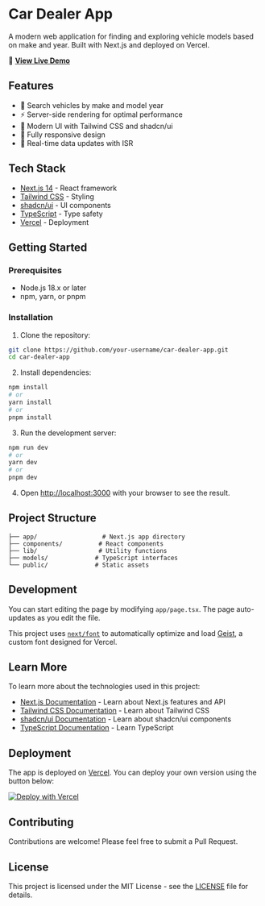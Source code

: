 # Car Dealer App

A modern web application for finding and exploring vehicle models based on make and year. Built with Next.js and deployed on Vercel.

🚀 **[View Live Demo](https://develops-today-task-two.vercel.app/)**

## Features

- 🚗 Search vehicles by make and model year
- ⚡ Server-side rendering for optimal performance
- 🎨 Modern UI with Tailwind CSS and shadcn/ui
- 📱 Fully responsive design
- 🔄 Real-time data updates with ISR

## Tech Stack

- [Next.js 14](https://nextjs.org/) - React framework
- [Tailwind CSS](https://tailwindcss.com/) - Styling
- [shadcn/ui](https://ui.shadcn.com/) - UI components
- [TypeScript](https://www.typescriptlang.org/) - Type safety
- [Vercel](https://vercel.com/) - Deployment

## Getting Started

### Prerequisites

- Node.js 18.x or later
- npm, yarn, or pnpm

### Installation

1. Clone the repository:
```bash
git clone https://github.com/your-username/car-dealer-app.git
cd car-dealer-app
```

2. Install dependencies:
```bash
npm install
# or
yarn install
# or
pnpm install
```

3. Run the development server:
```bash
npm run dev
# or
yarn dev
# or
pnpm dev
```

4. Open [http://localhost:3000](http://localhost:3000) with your browser to see the result.

## Project Structure

```
├── app/                  # Next.js app directory
├── components/          # React components
├── lib/                 # Utility functions
├── models/             # TypeScript interfaces
└── public/             # Static assets
```

## Development

You can start editing the page by modifying `app/page.tsx`. The page auto-updates as you edit the file.

This project uses [`next/font`](https://nextjs.org/docs/app/building-your-application/optimizing/fonts) to automatically optimize and load [Geist](https://vercel.com/font), a custom font designed for Vercel.

## Learn More

To learn more about the technologies used in this project:

- [Next.js Documentation](https://nextjs.org/docs) - Learn about Next.js features and API
- [Tailwind CSS Documentation](https://tailwindcss.com/docs) - Learn about Tailwind CSS
- [shadcn/ui Documentation](https://ui.shadcn.com/docs) - Learn about shadcn/ui components
- [TypeScript Documentation](https://www.typescriptlang.org/docs/) - Learn TypeScript

## Deployment

The app is deployed on [Vercel](https://vercel.com/). You can deploy your own version using the button below:

[![Deploy with Vercel](https://vercel.com/button)](https://vercel.com/new/clone?repository-url=https://github.com/your-username/car-dealer-app)

## Contributing

Contributions are welcome! Please feel free to submit a Pull Request.

## License

This project is licensed under the MIT License - see the [LICENSE](LICENSE) file for details.
